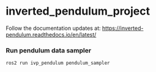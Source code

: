 # inverted_pendulum_project

Follow the documentation updates at: https://inverted-pendulum.readthedocs.io/en/latest/


### Run pendulum data sampler ###
    
    ros2 run ivp_pendulum pendulum_sampler 
